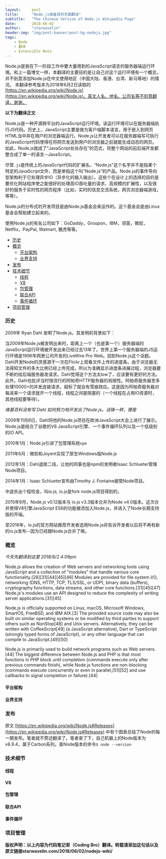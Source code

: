 ```yaml
---
layout:     post
title:      "Node.js维基百科页面翻译"
subtitle:   "The Chinese Version of Node.js Wikipedia Page"
date:       2018-06-02
author:     "starwavelin"
header-img: "img/post-banner/post-bg-nodejs.jpg"
tags:
    - Node
    - 翻译
    - Extensible Note
---
```

Node.js是我在下一阶段工作中要大量用到的JavaScript语言的服务器端运行环境。和上一篇博文一样，本翻译的主要目的是让自己对这个运行环境有一个概览，并不刻意添加Node.js在中文使用地区（中国大陆、香港、台湾、新马等地）的情况。
本翻译参考版本为2018年6月2日读取的
[https://en.wikipedia.org/wiki/Node.js](https://en.wikipedia.org/wiki/Node.js)。英文人名、地名、公司名等不刻意翻译，谢谢。

**以下为翻译正文**

Node.js是一种开源跨平台的JavaScript运行环境。该运行环境可以在服务器端执行JS代码。历史上，JavaScript主要是做为客户端脚本语言，用于嵌入到网页HTML当中并在用户的浏览器端运行。Node.js让开发者可以在服务器端写可执行的JavaScript代码使得在将网页发送到用户的浏览器之前就能生成动态的网页。如此，Node.js就成了“JavaScript处处存在”的范式，将整个网站的前后端开发都整合成了单一的语言--JavaScript。

尽管```.js```是传统上的JavaScript代码的扩展名，“Node.js”这个名字并不是指某个特定的JavaScript文件，而是单指这个叫“Node.js”的产品。Node.js的事件导向型架构利于它处理异步IO（异步化的输入输出）。这些个在设计上的选择的目的是要优化网站程序使之能很好的处理高IO吞吐量的请求、高规模的扩展性，以及很好的服务于实时性的网页程序（比如，实时的信息交流系统，网页浏览器端游戏，等等）。

Node.js的分布式的开发项目是由Node.js基金会来运作的。这个基金会是由Linux基金会帮助建立起来的。

使用Node.js的有名公司如下：GoDaddy，Groupon，IBM，领英，微软，Netflix，PayPal, Walmart, 雅虎等等。

- [历史](#历史)
- [概览](#概览)
  - [平台架构](#平台架构)
  - [业界支持](#业界支持)
- [发布](#发布)
- [技术细节](#技术细节)
  - [线程](#线程)
  - [V8](#v8)
  - [包管理](#包管理)
  - [联合API](#联合api)
  - [事件循环](#事件循环)
- [项目管理](#项目管理)

### 历史
2009年 Ryan Dahl 发明了Node.js。其发明的背景如下：

当2009年Node.js被发明出来时，距离上一个（也是第一个）服务器端的JavaScript运行环境被开发出来已经过去13年了。世界上第一个服务器端的JS运行环境是1996年网景公司开发的LiveWire Pro Web。回到Node.js这个话题。Dahl开发Node的灵感源于一次在Flickr上观看文件上传的进度条。由于浏览器无法得知文件的多大比例已经上传完成，所以为准确显示进度条进展过程，浏览器要不断的给后端服务器发请求。Dahl觉得这个方法太low了，应该要有更好的方法。此外，Dahl也批评当时很流行的阿帕奇HTTP服务器的局限性。阿帕奇服务器至多处理10000+的并发连接请求，超标了就会有雪崩效应。这是因为阿帕奇服务器对每进来一个请求就开一个线程，线程之间是阻塞的（一个线程在占用IO资源时，其他线程要等待）。

*维基百科没有写 Dahl 如何努力地开发出了Node.js。话锋一转，便是*

2009年11月8日，Dahl将他的Node.js项目在欧洲JavaScript大会上进行了展示。Node.js是结合了谷歌的V8 JavaScript引擎、一个事件循环队列以及一个低级别的IO API。

2010年1月：Node.js引进了包管理系统```npm```

2011年6月：微软和Joyent实现了原生Windows版Node.js

2012年1月：Dahl退居二线，让他的同事也是npm的发明者Isaac Schlueter管理Node项目。

2014年1月：Isaac Schlueter宣布由Timothy J. Fontaine接管Node项目。

中途杀出个程咬金，叫io.js, io.js是fork node.js项目得到的。

2015年9月，Node.js v0.12版本与 io.js v3.3版本合并为Node v4.0版本。这次合并使得V8引擎JavaScript ES6的功能被添加入Node.js，并进入了Node长期支持版的开端。

至2016年，io.js的官方网站推荐开发者选用Node.js并告诉开发者以后将不再有新的io.js发布--因为已经跟Node.js合并了嘛。

### 概览

_今天先翻译到这里 2018/6/2 4:09pm_

Node.js allows the creation of Web servers and networking tools using JavaScript and a collection of "modules" that handle various core functionality.[28][31][44][45][46] Modules are provided for file system I/O, networking (DNS, HTTP, TCP, TLS/SSL, or UDP), binary data (buffers), cryptography functions, data streams, and other core functions.[31][45][47] Node.js's modules use an API designed to reduce the complexity of writing server applications.[31][45]

Node.js is officially supported on Linux, macOS, Microsoft Windows, SmartOS, FreeBSD, and IBM AIX.[3] The provided source code may also be built on similar operating systems or be modified by third parties to support others such as NonStop[48] and Unix servers. Alternatively, they can be written with CoffeeScript[49] (a JavaScript alternative), Dart or TypeScript (strongly typed forms of JavaScript), or any other language that can compile to JavaScript.[49][50]

Node.js is primarily used to build network programs such as Web servers.[44] The biggest difference between Node.js and PHP is that most functions in PHP block until completion (commands execute only after previous commands finish), while Node.js functions are non-blocking (commands execute concurrently or even in parallel,[51][52] and use callbacks to signal completion or failure).[44]

#### 平台架构

#### 业界支持

### 发布
原文 [https://en.wikipedia.org/wiki/Node.js#Releases](https://en.wikipedia.org/wiki/Node.js#Releases) 中有个图表总结了Node的每一期发布。笔者就不赘述翻译了。笔者查了下，自己机器上的Node版本为v8.9.4，属于Carbon系列。查Node版本的命令```$ node --version```
### 技术细节

#### 线程

#### V8

#### 包管理

#### 联合API

#### 事件循环

### 项目管理


**版权声明：以上内容为代码笔记哥（Coding Bro）翻译。转载请添加这句话以及原文链接starwavelin.com/2018/06/02/nodejs-wiki/**
